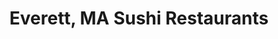 ---
layout: city
title: Everett, MA Sushi Restaurants
permalink: /massachusetts/everett/
stateAbbr: MA
stateName: Massachusetts
cityName: Everett

---